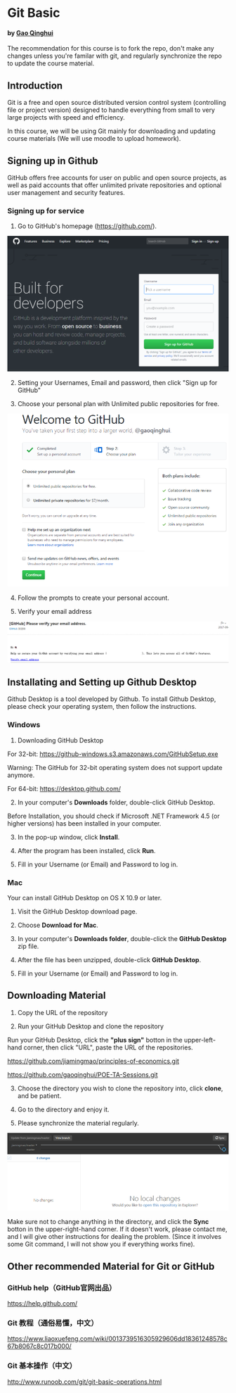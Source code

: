 # Git Basic
#### by [Gao Qinghui](https://github.com/gaoqinghui/)
The recommendation for this course is to fork the repo, don't make any changes unless you're familar with git, and regularly synchronize the repo to update the course material.

## Introduction
Git is a free and open source distributed version control system (controlling file or project version) designed to handle everything from small to very large projects with speed and efficiency.

In this course, we will be using Git mainly for downloading and updating course materials (We will use moodle to upload homework).

## Signing up in Github

GitHub offers free accounts for user on public and open source projects, as well as paid accounts that offer unlimited private repositories and optional user management and security features.

### Signing up for service

1. Go to GitHub's homepage (https://github.com/).

![GitHub_homepage](Figures/GitHub_homepage.png)

2. Setting your Usernames, Email and password, then click "Sign up for GitHub"

3. Choose your personal plan with Unlimited public repositories for free.

![GitHub_plan](Figures/GitHub_plan.png)

4. Follow the prompts to create your personal account.

5. Verify your email address

![GitHub_verify](Figures/GitHub_verify.png)


## Installating and Setting up Github Desktop

Github Desktop is a tool developed by Github. To install Github Desktop, please check your operating system, then follow the instructions.

### Windows

1. Downloading GitHub Desktop

For 32-bit: https://github-windows.s3.amazonaws.com/GitHubSetup.exe

Warning: The GitHub for 32-bit operating system does not support update anymore.

For 64-bit: https://desktop.github.com/

2. In your computer's **Downloads** folder, double-click GitHub Desktop.

Before Installation, you should check if Microsoft .NET Framework 4.5 (or higher versions) has been installed in your computer.

3. In the pop-up window, click **Install**.

4. After the program has been installed, click **Run**.

5. Fill in your Username (or Email) and Password to log in.

### Mac

Your can install GitHub Desktop on OS X 10.9 or later.

1. Visit the GitHub Desktop download page.

2. Choose **Download for Mac**.

3. In your computer's **Downloads folder**, double-click the **GitHub Desktop** zip file.

4. After the file has been unzipped, double-click **GitHub Desktop**.

5. Fill in your Username (or Email) and Password to log in.

## Downloading Material


1. Copy the URL of the repository

2. Run your GitHub Desktop and clone the repository

Run your GitHub Desktop, click the **"plus sign"** botton in the upper-left-hand corner, then click "URL", paste the URL of the repositories.

https://github.com/jiamingmao/principles-of-economics.git

https://github.com/gaoqinghui/POE-TA-Sessions.git

3. Choose the directory you wish to clone the repository into, click **clone**, and be patient.

4. Go to the directory and enjoy it.

5. Please synchronize the material regularly.

![GitHub_sync](Figures/GitHub_sync.png)

Make sure not to change anything in the directory, and click the **Sync** botton in the upper-right-hand corner. If it doesn't work, please contact me, and I will give other instructions for dealing the problem. (Since it involves some Git command, I will not show you if everything works fine).


## Other recommended Material for Git or GitHub

### GitHub help（GitHub官网出品）
https://help.github.com/

### Git 教程（通俗易懂，中文）
https://www.liaoxuefeng.com/wiki/0013739516305929606dd18361248578c67b8067c8c017b000/

### Git 基本操作（中文）
http://www.runoob.com/git/git-basic-operations.html
